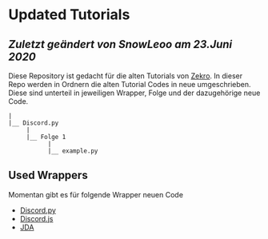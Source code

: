 # Updated Tutorials

*Zuletzt geändert von SnowLeoo am 23.Juni 2020*
---

 Diese Repository ist gedacht für die alten Tutorials von [Zekro](https://www.youtube.com/user/Zekrommaster110). In dieser Repo werden in Ordnern die alten Tutorial Codes in neue umgeschrieben. Diese sind unterteil in jeweiligen Wrapper, Folge und der dazugehörige neue Code. 

 ```
 |
 |__ Discord.py
      |
      |__ Folge 1
            |
            |__ example.py
 ```

## Used Wrappers
Momentan gibt es für folgende Wrapper neuen Code
- [Discord.py](https://github.com/Rapptz/discord.py) 
- [Discord.js](https://github.com/discordjs/discord.js) 
- [JDA](https://github.com/DV8FromTheWorld/JDA) 


